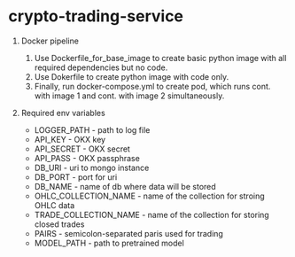 # crypto-trading-service


1) Docker pipeline
   1) Use Dockerfile_for_base_image to create basic python image with all required dependencies but no code.
   2) Use Dokerfile to create python image with code only.
   3) Finally, run docker-compose.yml to create pod, which runs cont. with image 1 and cont. with image 2 simultaneously.

2) Required env variables

      * LOGGER_PATH - path to log file
      * API_KEY - OKX key
      * API_SECRET - OKX secret
      * API_PASS - OKX passphrase
      * DB_URI - uri to mongo instance
      * DB_PORT - port for uri 
      * DB_NAME - name of db where data will be stored
      * OHLC_COLLECTION_NAME - name of the collection for stroing OHLC data
      * TRADE_COLLECTION_NAME - name of the collection for storing closed trades
      * PAIRS - semicolon-separated paris used for trading
      * MODEL_PATH - path to pretrained model
